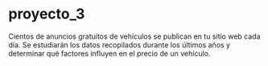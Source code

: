 # proyecto_3
Cientos de anuncios gratuitos de vehículos se publican en tu sitio web cada día. Se estudiarán los datos recopilados durante los últimos años y determinar qué factores influyen en el precio de un vehículo.
